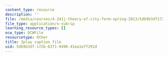 ```yaml
---
content_type: resource
description: ''
file: /media/courses/4-241j-theory-of-city-form-spring-2013/5db9b3df172b63f1949641ea1e7f291d_LYudSLnQEkY.srt
file_type: application/x-subrip
learning_resource_types: []
ocw_type: OCWFile
resourcetype: Other
title: 3play caption file
uid: 5db9b3df-172b-63f1-9496-41ea1e7f291d
---
```

